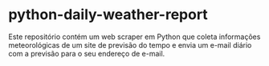 # python-daily-weather-report
Este repositório contém um web scraper em Python que coleta informações meteorológicas de um site de previsão do tempo e envia um e-mail diário com a previsão para o seu endereço de e-mail.
